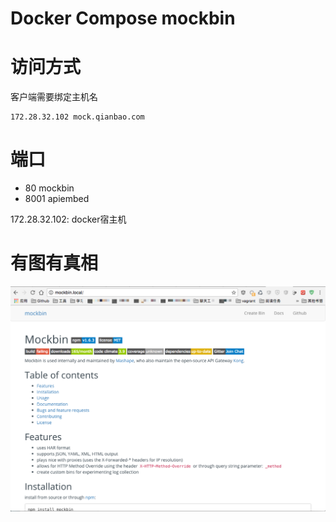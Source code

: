 # Docker Compose mockbin

# 访问方式
客户端需要绑定主机名

```
172.28.32.102 mock.qianbao.com
```

# 端口
* 80 mockbin
* 8001 apiembed

172.28.32.102: docker宿主机

# 有图有真相
![image](screenshot.png)
